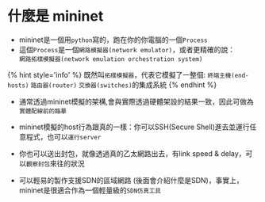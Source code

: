 # 什麼是 mininet

<!--sec data-title="什麼是 mininet" data-id="1" data-nopdf="true" data-collapse=false ces-->

- mininet是一個用`python`寫的，跑在你的你電腦的一個`Process`
- 這個`Process`是一個`網路模擬器(network emulator)`，或者更精確的說：   
`網路拓樸模擬器(network emulation orchestration system)`

{% hint style='info' %}
既然叫`拓樸模擬器`，代表它模擬了一整個:
`終端主機(end-hosts)`
`路由器(router)`
`交換器(switches)`的集成系統
{% endhint %}

<!--endsec-->

<!--sec data-title="模擬網路系統可以做什麼？" data-id="2" data-nopdf="true" data-collapse=false ces-->

- 通常透過mininet模擬的架構,會與實際透過硬體架設的結果一致，因此可做為`實體配線前的臨摹`

- mininet模擬的host行為跟真的一樣：你可以SSH(Secure Shell)進去並運行任意程式，也可以`運行server`

- 你也可以送出封包，就像透過真的乙太網路出去，有link speed & delay，可以`觀察封包`來往的狀況

- 可以輕易的製作支援SDN的區域網路 (後面會介紹什麼是SDN)，事實上，mininet是很適合作為一個輕量級的`SDN仿真工具`

<!--endsec-->
